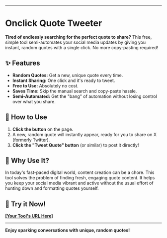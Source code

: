 -----

# Onclick Quote Tweeter

**Tired of endlessly searching for the perfect quote to share?** This free, simple tool semi-automates your social media updates by giving you instant, random quotes with a single click. No more copy-pasting required\!

## ✨ Features

  * **Random Quotes:** Get a new, unique quote every time.
  * **Instant Sharing:** One click and it's ready to tweet.
  * **Free to Use:** Absolutely no cost.
  * **Saves Time:** Skip the manual search and copy-paste hassle.
  * **Semi-Automated:** Get the "bang" of automation without losing control over what you share.

## 🚀 How to Use

1.  **Click the button** on the page.
2.  A new, random quote will instantly appear, ready for you to share on X (formerly Twitter).
3.  **Click the "Tweet Quote" button** (or similar) to post it directly\!

## 🤔 Why Use It?

In today's fast-paced digital world, content creation can be a chore. This tool solves the problem of finding fresh, engaging quote content. It helps you keep your social media vibrant and active without the usual effort of hunting down and formatting quotes yourself.

## 🔗 Try it Now\!

[**[Your Tool's URL Here]**](https://www.google.com/search?q=Your_Tool_URL_Goes_Here)

-----

**Enjoy sparking conversations with unique, random quotes\!**
